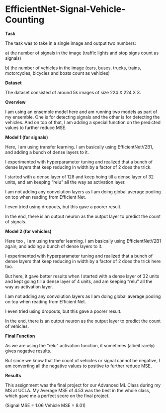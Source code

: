 # EfficientNet-Signal-Vehicle-Counting
**Task**

The task was to take in a single image and output two numbers: 

a) the number of signals in the image (traffic lights and stop signs count as signals)

b) the number of vehicles in the image (cars, buses, trucks, trains, motorcycles, bicycles and boats count as vehicles)

**Dataset**

The dataset consisted of around 5k images of size 224 X 224 X 3.

**Overview**

I am using an ensemble model here and am running two models as part of my ensemble. One is for detecting signals and the other is for detecting the vehicles. And on top of that, I am adding a special function on the predicted values to further reduce MSE. 

**Model 1 (for signals)**

Here, I am using transfer learning. I am basically using EfficientNetV2B1, and adding a bunch of dense layers to it. 

I experimented with hyperparameter tuning and realized that a bunch of dense layers that keep reducing in width by a factor of 2 does the trick. 

I started with a dense layer of 128 and keep hoing till a dense layer of 32 units, and am keeping “relu” all the way as activation layer.  

I am not adding any convolution layers as I am doing global average pooling on top when reading from Efficient Net. 

I even tried using dropouts, but this gave a poorer result. 

In the end, there is an output neuron as the output layer to predict the count of signals. 

**Model 2 (for vehicles)**

Here too , I am using transfer learning. I am basically using EfficientNetV2B1 again, and adding a bunch of dense layers to it. 

I experimented with hyperparameter tuning and realized that a bunch of dense layers that keep reducing in width by a factor of 2 does the trick here too. 

But here, it gave better results when I started with a dense layer of 32 units and kept going till a dense layer of 4 units, and am keeping “relu” all the way as activation layer.  

I am not adding any convolution layers as I am doing global average pooling on top when reading from Efficient Net.

I even tried using dropouts, but this gave a poorer result. 

In the end, there is an output neuron as the output layer to predict the count of vehicles. 

**Final Function**

As we are using the “relu” activation function, it sometimes (albeit rarely) gives negative results. 

But since we know that the count of vehicles or signal cannot be negative, I am converting all the negative values to positive to further reduce MSE. 

**Results**

This assignment was the final project for our Advanced ML Class during my MS at UCLA. My Average MSE of 4.53 was the best in the whole class, which gave me a perfect score on the final project. 

(Signal MSE = 1.06 Vehicle MSE = 8.01)
